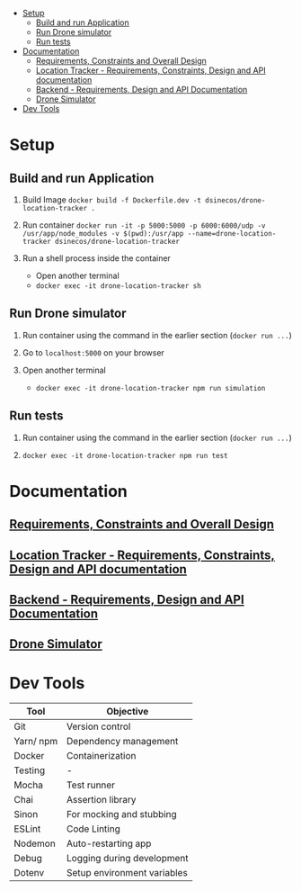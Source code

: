 - [Setup](#setup)
    - [Build and run Application](#build-and-run-application)
    - [Run Drone simulator](#run-drone-simulator)
    - [Run tests](#run-tests)
- [Documentation](#documentation)
    - [Requirements, Constraints and Overall Design](#requirements-constraints-and-overall-design)
    - [Location Tracker - Requirements, Constraints, Design and API documentation](#location-tracker---requirements-constraints-design-and-api-documentation)
    - [Backend - Requirements, Design and API Documentation](#backend---requirements-design-and-api-documentation)
    - [Drone Simulator](#drone-simulator)
- [Dev Tools](#dev-tools)

# Setup

## Build and run Application

1. Build Image
   `docker build -f Dockerfile.dev -t dsinecos/drone-location-tracker .`

2. Run container
   `docker run -it -p 5000:5000 -p 6000:6000/udp -v /usr/app/node_modules -v $(pwd):/usr/app --name=drone-location-tracker dsinecos/drone-location-tracker`

3. Run a shell process inside the container
   - Open another terminal
   - `docker exec -it drone-location-tracker sh`

## Run Drone simulator

1. Run container using the command in the earlier section (`docker run ...`)

2. Go to `localhost:5000` on your browser

2. Open another terminal
   - `docker exec -it drone-location-tracker npm run simulation`

## Run tests

1. Run container using the command in the earlier section (`docker run ...`)

2. `docker exec -it drone-location-tracker npm run test`
   
# Documentation

## [Requirements, Constraints and Overall Design](/docs/index.md)
## [Location Tracker - Requirements, Constraints, Design and API documentation](/docs/location-tracker.md)
## [Backend - Requirements, Design and API Documentation](/docs/backend.md)
## [Drone Simulator](/docs/drone-simulator.md)

# Dev Tools

| Tool | Objective |
| -- | -- |
| Git | Version control |
| Yarn/ npm | Dependency management |
| Docker | Containerization |
| Testing | - |
| Mocha | Test runner |
| Chai | Assertion library |
| Sinon | For mocking and stubbing |
| ESLint | Code Linting |
| Nodemon | Auto-restarting app |
| Debug | Logging during development |
| Dotenv | Setup environment variables|
